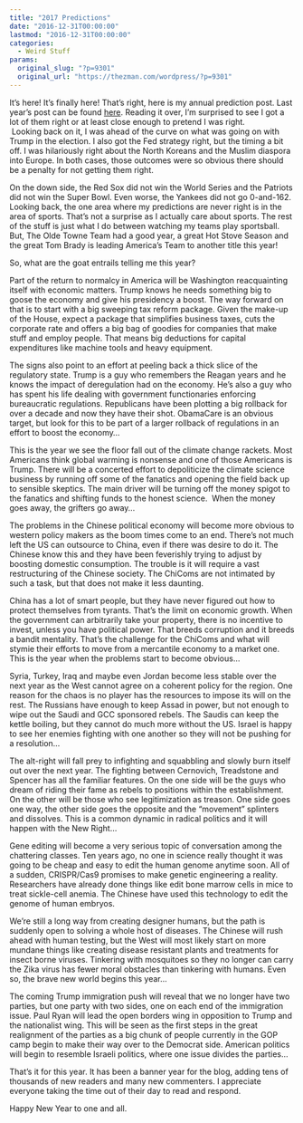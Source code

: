 ```yaml
---
title: "2017 Predictions"
date: "2016-12-31T00:00:00"
lastmod: "2016-12-31T00:00:00"
categories:
  - Weird Stuff
params:
  original_slug: "?p=9301"
  original_url: "https://thezman.com/wordpress/?p=9301"
---
```


It’s here! It’s finally here! That’s right, here is my annual prediction
post. Last year’s post can be found
[here](http://thezman.com/wordpress/?p=6144). Reading it over, I’m
surprised to see I got a lot of them right or at least close enough to
pretend I was right.  Looking back on it, I was ahead of the curve
on what was going on with Trump in the election. I also got the Fed
strategy right, but the timing a bit off. I was hilariously right about
the North Koreans and the Muslim diaspora into Europe. In both cases,
those outcomes were so obvious there should be a penalty for not getting
them right.

On the down side, the Red Sox did not win the World Series and the
Patriots did not win the Super Bowl. Even worse, the Yankees did not go
0-and-162. Looking back, the one area where my predictions are never
right is in the area of sports. That’s not a surprise as I actually care
about sports. The rest of the stuff is just what I do between watching
my teams play sportsball. But, The Olde Towne Team had a good year, a
great Hot Stove Season and the great Tom Brady is leading America’s Team
to another title this year!

So, what are the goat entrails telling me this year?

Part of the return to normalcy in America will be Washington
reacquainting itself with economic matters. Trump knows he needs
something big to goose the economy and give his presidency a boost. The
way forward on that is to start with a big sweeping tax reform package.
Given the make-up of the House, expect a package that simplifies
business taxes, cuts the corporate rate and offers a big bag of goodies
for companies that make stuff and employ people. That means big
deductions for capital expenditures like machine tools and heavy
equipment.

The signs also point to an effort at peeling back a thick slice of the
regulatory state. Trump is a guy who remembers the Reagan years and he
knows the impact of deregulation had on the economy. He’s also a guy who
has spent his life dealing with government functionaries enforcing
bureaucratic regulations. Republicans have been plotting a big rollback
for over a decade and now they have their shot. ObamaCare is an obvious
target, but look for this to be part of a larger rollback of regulations
in an effort to boost the economy…

This is the year we see the floor fall out of the climate change
rackets. Most Americans think global warming is nonsense and one of
those Americans is Trump. There will be a concerted effort to
depoliticize the climate science business by running off some of the
fanatics and opening the field back up to sensible skeptics. The main
driver will be turning off the money spigot to the fanatics and shifting
funds to the honest science.  When the money goes away, the grifters go
away…

The problems in the Chinese political economy will become more obvious
to western policy makers as the boom times come to an end. There’s not
much left the US can outsource to China, even if there was desire to do
it. The Chinese know this and they have been feverishly trying to adjust
by boosting domestic consumption. The trouble is it will require a vast
restructuring of the Chinese society. The ChiComs are not intimated by
such a task, but that does not make it less daunting.

China has a lot of smart people, but they have never figured out how to
protect themselves from tyrants. That’s the limit on economic growth.
When the government can arbitrarily take your property, there is no
incentive to invest, unless you have political power. That breeds
corruption and it breeds a bandit mentality. That’s the challenge for
the ChiComs and what will stymie their efforts to move from a mercantile
economy to a market one. This is the year when the problems start to
become obvious…

Syria, Turkey, Iraq and maybe even Jordan become less stable over the
next year as the West cannot agree on a coherent policy for the region.
One reason for the chaos is no player has the resources to impose its
will on the rest. The Russians have enough to keep Assad in power, but
not enough to wipe out the Saudi and GCC sponsored rebels. The Saudis
can keep the kettle boiling, but they cannot do much more without the
US. Israel is happy to see her enemies fighting with one another so they
will not be pushing for a resolution…

The alt-right will fall prey to infighting and squabbling and slowly
burn itself out over the next year. The fighting between
Cernovich, Treadstone and Spencer has all the familiar features. On the
one side will be the guys who dream of riding their fame as rebels to
positions within the establishment. On the other will be those who see
legitimization as treason. One side goes one way, the other side goes
the opposite and the “movement” splinters and dissolves. This is a
common dynamic in radical politics and it will happen with the New
Right…

Gene editing will become a very serious topic of conversation among the
chattering classes. Ten years ago, no one in science really thought it
was going to be cheap and easy to edit the human genome anytime soon.
All of a sudden, CRISPR/Cas9 promises to make genetic engineering a
reality. Researchers have already done things like edit bone marrow
cells in mice to treat sickle-cell anemia. The Chinese have used this
technology to edit the genome of human embryos.

We’re still a long way from creating designer humans, but the path is
suddenly open to solving a whole host of diseases. The Chinese will rush
ahead with human testing, but the West will most likely start on more
mundane things like creating disease resistant plants and treatments for
insect borne viruses. Tinkering with mosquitoes so they no longer can
carry the Zika virus has fewer moral obstacles than tinkering with
humans. Even so, the brave new world begins this year…

The coming Trump immigration push will reveal that we no longer have two
parties, but one party with two sides, one on each end of the
immigration issue. Paul Ryan will lead the open borders wing in
opposition to Trump and the nationalist wing. This will be seen as the
first steps in the great realignment of the parties as a big chunk of
people currently in the GOP camp begin to make their way over to the
Democrat side. American politics will begin to resemble Israeli
politics, where one issue divides the parties…

That’s it for this year. It has been a banner year for the blog, adding
tens of thousands of new readers and many new commenters. I appreciate
everyone taking the time out of their day to read and respond.

Happy New Year to one and all.
